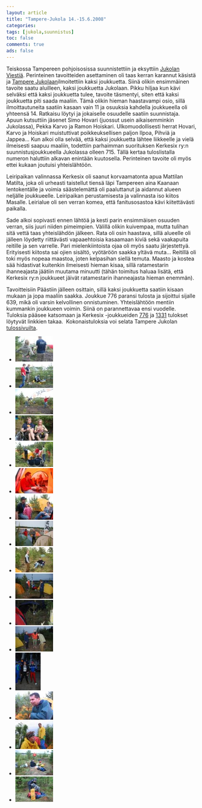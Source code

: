 ```yaml
---
layout: article 
title: "Tampere-Jukola 14.-15.6.2008" 
categories: 
tags: [jukola,suunnistus]
toc: false 
comments: true 
ads: false 
---
```


Teiskossa Tampereen pohjoisosissa suunnistettiin ja eksyttiin [Jukolan
Viestiä](http://fi.wikipedia.org/wiki/Jukolan_viesti). Perinteinen
tavoitteiden asettaminen oli taas kerran karannut käsistä ja [Tampere
Jukolaan](http://www.jukola2008.net/)ilmoitettiin kaksi joukkuetta.
Siinä olikin ensimmäinen tavoite saatu aluilleen, kaksi joukkuetta
Jukolaan. Pikku hiljaa kun kävi selväksi että kaksi joukkuetta tulee,
tavoite täsmentyi, siten että kaksi joukkuetta piti saada maaliin. Tämä
olikin hieman haastavampi osio, sillä ilmoittautuneita saatiin kasaan
vain 11 ja osuuksia kahdella joukkueella oli yhteensä 14. Ratkaisu
löytyi ja jokaiselle osuudelle saatiin suunnistaja. Apuun kutsuttiin
jäsenet Simo Hovari (juossut usein aikaisemminkin Jukolassa), Pekka
Karvo ja Ramon Hoiskari. Ulkomuodollisesti herrat Hovari, Karvo ja
Hoiskari muistuttivat poikkeuksellisen paljon Ilpoa, Pihviä ja Jappea...
Kun alkoi olla selvää, että kaksi joukkuetta lähtee liikkeelle ja vielä
ilmeisesti saapuu maaliin, todettiin parhaimman suorituksen Kerkesix
ry:n suunnistusjoukkueella Jukolassa olleen 715. Tällä kertaa
tuloslistalla numeron haluttiin alkavan enintään kuutosella. Perinteinen
tavoite oli myös ettei kukaan joutuisi yhteislähtöön.

Leiripaikan valinnassa Kerkesix oli saanut korvaamatonta apua Mattilan
Matilta, joka oli urheasti taistellut tiensä läpi Tampereen aina Kaanaan
lentokentälle ja voimia säästelemättä oli paaluttanut ja aidannut alueen
neljälle joukkueelle. Leiripaikan perustamisesta ja valinnasta iso
kiitos Masalle. Leirialue oli sen verran komea, että fanitusosastoa kävi
kiitettävästi paikalla.

Sade alkoi sopivasti ennen lähtöä ja kesti parin ensimmäisen osuuden
verran, siis juuri niiden pimeimpien. Välillä olikin kuivempaa, mutta
tulihan sitä vettä taas yhteislähdön jälkeen. Rata oli osin haastava,
sillä alueelle oli jälleen löydetty riittävästi vapaaehtoisia kasaamaan
kiviä sekä vaakapuita reitille ja sen varrelle. Pari mielenkiintoista
ojaa oli myös saatu järjestettyä. Erityisesti kiitosta sai ojien
sisältö, vyötäröön saakka yltävä muta... Reitillä oli toki myös nopeaa
maastoa, joten kelpasihan siellä temuta. Maasto ja kostea sää hidastivat
kuitenkin ilmeisesti hieman kisaa, sillä ratamestarin ihanneajasta
jäätiin muutama minuutti (tähän toimitus haluaa lisätä, että Kerkesix
ry:n joukkueet jäivät ratamestarin ihanneajasta hieman enemmän).

Tavoitteisiin Päästiin jälleen osittain, sillä kaksi joukkuetta saatiin
kisaan mukaan ja jopa maaliin saakka. Joukkue 776 paransi tulosta ja
sijoittui sijalle 639, mikä oli varsin kelvollinen onnistuminen.
Yhteislähtöön mentiin kummankin joukkueen voimin. Siinä on parannettavaa
ensi vuodelle. Tuloksia pääsee katsomaan ja Kerkesix -joukkueiden
[776](http://online.jukola2008.net/tulokset/fi/j2008_ju/kilpailijat/776/)
ja [1331](http://kerkesix.fi/) tulokset löytyvät linkkien takaa. 
Kokonaistuloksia voi selata Tampere Jukolan
[tulossivuilta](http://online.jukola2008.net/tulokset/fi/).

<div class="image-gallery" markdown="1">

-   [![](/images/jukola-2008/Thumbnails/01.jpg)](/images/jukola-2008/01.jpg)
-   [![](/images/jukola-2008/Thumbnails/02.jpg)](/images/jukola-2008/02.jpg)
-   [![](/images/jukola-2008/Thumbnails/03.jpg)](/images/jukola-2008/03.jpg)
-   [![](/images/jukola-2008/Thumbnails/05.jpg)](/images/jukola-2008/05.jpg)
-   [![](/images/jukola-2008/Thumbnails/06.jpg)](/images/jukola-2008/06.jpg)
-   [![](/images/jukola-2008/Thumbnails/07.jpg)](/images/jukola-2008/07.jpg)
-   [![](/images/jukola-2008/Thumbnails/08.jpg)](/images/jukola-2008/08.jpg)
-   [![](/images/jukola-2008/Thumbnails/09.jpg)](/images/jukola-2008/09.jpg)
-   [![](/images/jukola-2008/Thumbnails/10.jpg)](/images/jukola-2008/10.jpg)
-   [![](/images/jukola-2008/Thumbnails/11.jpg)](/images/jukola-2008/11.jpg)
-   [![](/images/jukola-2008/Thumbnails/12.jpg)](/images/jukola-2008/12.jpg)
-   [![](/images/jukola-2008/Thumbnails/13.jpg)](/images/jukola-2008/13.jpg)
-   [![](/images/jukola-2008/Thumbnails/14.jpg)](/images/jukola-2008/14.jpg)
-   [![](/images/jukola-2008/Thumbnails/15.jpg)](/images/jukola-2008/15.jpg)
-   [![](/images/jukola-2008/Thumbnails/16.jpg)](/images/jukola-2008/16.jpg)
-   [![](/images/jukola-2008/Thumbnails/17.jpg)](/images/jukola-2008/17.jpg)
-   [![](/images/jukola-2008/Thumbnails/18.jpg)](/images/jukola-2008/18.jpg)

</div>
